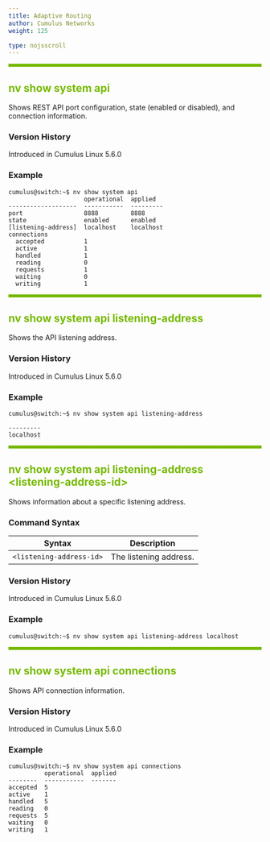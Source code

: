 ```yaml
---
title: Adaptive Routing
author: Cumulus Networks
weight: 125

type: nojsscroll
---
```

<style>
h { color: RGB(118,185,0)}
</style>
<HR STYLE="BORDER: DASHED RGB(118,185,0) 0.5PX;BACKGROUND-COLOR: RGB(118,185,0);HEIGHT: 4.0PX;"/>

## <h>nv show system api</h>

Shows REST API port configuration, state (enabled or disabled), and connection information.

### Version History

Introduced in Cumulus Linux 5.6.0

### Example

```
cumulus@switch:~$ nv show system api
                     operational  applied  
-------------------  -----------  ---------
port                 8888         8888     
state                enabled      enabled  
[listening-address]  localhost    localhost
connections                                
  accepted           1                     
  active             1                     
  handled            1                     
  reading            0                     
  requests           1                     
  waiting            0                     
  writing            1
```

<HR STYLE="BORDER: DASHED RGB(118,185,0) 0.5PX;BACKGROUND-COLOR: RGB(118,185,0);HEIGHT: 4.0PX;"/>

## <h>nv show system api listening-address</h>

Shows the API listening address.

### Version History

Introduced in Cumulus Linux 5.6.0

### Example

```
cumulus@switch:~$ nv show system api listening-address

---------
localhost
```

<HR STYLE="BORDER: DASHED RGB(118,185,0) 0.5PX;BACKGROUND-COLOR: RGB(118,185,0);HEIGHT: 4.0PX;"/>

## <h>nv show system api listening-address \<listening-address-id\></h>

Shows information about a specific listening address.

### Command Syntax

| Syntax | Description |
| --------- | -------------- |
| `<listening-address-id>` | The listening address. |

### Version History

Introduced in Cumulus Linux 5.6.0

### Example

```
cumulus@switch:~$ nv show system api listening-address localhost
```

<HR STYLE="BORDER: DASHED RGB(118,185,0) 0.5PX;BACKGROUND-COLOR: RGB(118,185,0);HEIGHT: 4.0PX;"/>

## <h>nv show system api connections</h>

Shows API connection information.

### Version History

Introduced in Cumulus Linux 5.6.0

### Example

```
cumulus@switch:~$ nv show system api connections
          operational  applied
--------  -----------  -------
accepted  5                   
active    1                   
handled   5                   
reading   0                   
requests  5                   
waiting   0                   
writing   1
```
